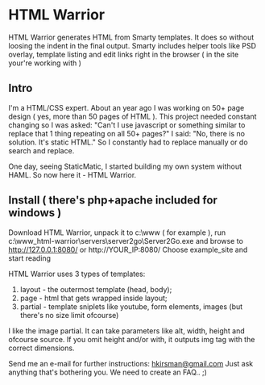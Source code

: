 HTML Warrior
==============

HTML Warrior generates HTML from Smarty templates. It does so without loosing the indent in the final output. Smarty includes helper tools like PSD overlay, template listing and edit links right in the browser ( in the site your're working with )

## Intro

I'm a HTML/CSS expert. About an year ago I was working on 50+ page design ( yes, more than 50 pages of HTML ). This project needed constant changing so I was asked: "Can't I use javascript or something similar to replace that 1 thing repeating on all 50+ pages?" I said: "No, there is no solution. It's static HTML." So I constantly had to replace manually or do search and replace.

One day, seeing StaticMatic, I started building my own system without HAML. So now here it - HTML Warrior.

## Install ( there's php+apache included for windows )

Download HTML Warrior, unpack it to c:\www ( for example ), run c:\www\_html-warrior\servers\server2go\Server2Go.exe and browse to http://127.0.0.1:8080/ or http://YOUR_IP:8080/ Choose example_site and start reading

HTML Warrior uses 3 types of templates:

1. layout - the outermost template (head, body);
2. page - html that gets wrapped inside layout;
3. partial - template sniplets like youtube, form elements, images (but there's no size limit ofcourse)

I like the image partial. It can take parameters like alt, width, height and ofcourse source. If you omit height and/or with, it outputs img tag with the correct dimensions.

Send me an e-mail for further instructions: hkirsman@gmail.com Just ask anything that's bothering you. We need to create an FAQ.. ;)